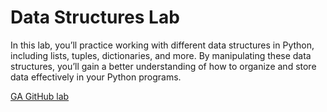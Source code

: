 # Data Structures Lab

In this lab, you’ll practice working with different data structures in Python, including lists, tuples, dictionaries, and more. By manipulating these data structures, you’ll gain a better understanding of how to organize and store data effectively in your Python programs.

[GA GitHub lab](https://pages.git.generalassemb.ly/modular-curriculum-all-courses/python-for-javascript-developers-data-structures-lab/canvas-landing-pages/seb.html)